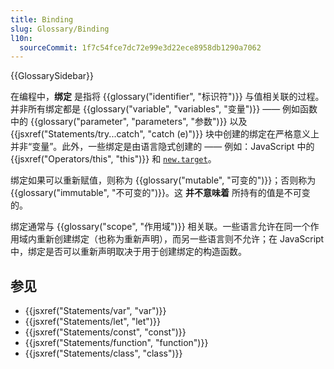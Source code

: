 ```yaml
---
title: Binding
slug: Glossary/Binding
l10n:
  sourceCommit: 1f7c54fce7dc72e99e3d22ece8958db1290a7062
---
```


{{GlossarySidebar}}

在编程中，**绑定** 是指将 {{glossary("identifier", "标识符")}} 与值相关联的过程。并非所有绑定都是 {{glossary("variable", "variables", "变量")}} —— 例如函数中的 {{glossary("parameter", "parameters", "参数")}} 以及 {{jsxref("Statements/try...catch", "catch (e)")}} 块中创建的绑定在严格意义上并非“变量”。此外，一些绑定是由语言隐式创建的 —— 例如：JavaScript 中的 {{jsxref("Operators/this", "this")}} 和 [`new.target`](/zh-CN/docs/Web/JavaScript/Reference/Operators/new.target)。

绑定如果可以重新赋值，则称为 {{glossary("mutable", "可变的")}}；否则称为 {{glossary("immutable", "不可变的")}}。这 **并不意味着** 所持有的值是不可变的。

绑定通常与 {{glossary("scope", "作用域")}} 相关联。一些语言允许在同一个作用域内重新创建绑定（也称为重新声明），而另一些语言则不允许；在 JavaScript 中，绑定是否可以重新声明取决于用于创建绑定的构造函数。

## 参见

- {{jsxref("Statements/var", "var")}}
- {{jsxref("Statements/let", "let")}}
- {{jsxref("Statements/const", "const")}}
- {{jsxref("Statements/function", "function")}}
- {{jsxref("Statements/class", "class")}}
